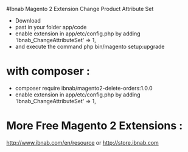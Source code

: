 #Ibnab Magento 2 Extension Change Product Attribute Set
  * Download
  * past in your folder app/code
  * enable extension in app/etc/config.php by adding 'Ibnab_ChangeAttributeSet' => 1,
  * and execute the command php bin/magento setup:upgrade

with composer :
=======
  * composer require ibnab/magento2-delete-orders:1.0.0
  * enable extension in app/etc/config.php by adding 'Ibnab_ChangeAttributeSet' => 1,

More Free Magento 2 Extensions :
=======
http://www.ibnab.com/en/resource or http://store.ibnab.com
